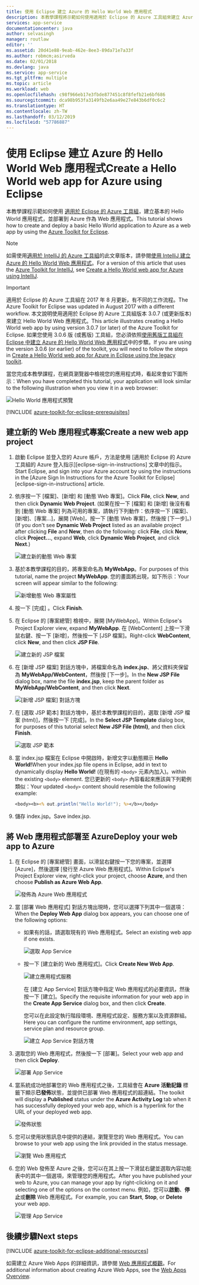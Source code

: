 ```yaml
---
title: 使用 Eclipse 建立 Azure 的 Hello World Web 應用程式
description: 本教學課程將示範如何使用適用於 Eclipse 的 Azure 工具組來建立 Azure Hello World Web 應用程式。
services: app-service
documentationcenter: java
author: selvasingh
manager: routlaw
editor: ''
ms.assetid: 20d41e88-9eab-462e-8ee3-89da71e7a33f
ms.author: robmcm;asirveda
ms.date: 02/01/2018
ms.devlang: java
ms.service: app-service
ms.tgt_pltfrm: multiple
ms.topic: article
ms.workload: web
ms.openlocfilehash: c98f966eb17e3fbde877451c8f8fefb21e6bf686
ms.sourcegitcommit: dca98b953fa3149fb2e6aa49e27e843b6df0c6c2
ms.translationtype: HT
ms.contentlocale: zh-TW
ms.lasthandoff: 03/12/2019
ms.locfileid: "57786887"
---
```

# <a name="create-a-hello-world-web-app-for-azure-using-eclipse"></a><span data-ttu-id="4136b-103">使用 Eclipse 建立 Azure 的 Hello World Web 應用程式</span><span class="sxs-lookup"><span data-stu-id="4136b-103">Create a Hello World web app for Azure using Eclipse</span></span>

<span data-ttu-id="4136b-104">本教學課程示範如何使用 [適用於 Eclipse 的 Azure 工具組]，建立基本的 Hello World 應用程式，並部署到 Azure 作為 Web 應用程式。</span><span class="sxs-lookup"><span data-stu-id="4136b-104">This tutorial shows how to create and deploy a basic Hello World application to Azure as a web app by using the [Azure Toolkit for Eclipse].</span></span>

> [!NOTE]
>
> <span data-ttu-id="4136b-105">如需使用[適用於 IntelliJ 的 Azure 工具組]的此文章版本，請參閱[使用 IntelliJ 建立 Azure 的 Hello World Web 應用程式][intellij-hello-world]。</span><span class="sxs-lookup"><span data-stu-id="4136b-105">For a version of this article that uses the [Azure Toolkit for IntelliJ], see [Create a Hello World web app for Azure using IntelliJ][intellij-hello-world].</span></span>
>

> [!IMPORTANT]
> 
> <span data-ttu-id="4136b-106">適用於 Eclipse 的 Azure 工具組在 2017 年 8 月更新，有不同的工作流程。</span><span class="sxs-lookup"><span data-stu-id="4136b-106">The Azure Toolkit for Eclipse was updated in August 2017 with a different workflow.</span></span> <span data-ttu-id="4136b-107">本文說明使用適用於 Eclipse 的 Azure 工具組版本 3.0.7 (或更新版本) 來建立 Hello World Web 應用程式。</span><span class="sxs-lookup"><span data-stu-id="4136b-107">This article illustrates creating a Hello World web app by using version 3.0.7 (or later) of the Azure Toolkit for Eclipse.</span></span> <span data-ttu-id="4136b-108">如果您使用 3.0.6 版 (或舊版) 工具組，您必須依照[使用舊版工具組在 Eclipse 中建立 Azure 的 Hello World Web 應用程式][Legacy Version]中的步驟。</span><span class="sxs-lookup"><span data-stu-id="4136b-108">If you are using the version 3.0.6 (or earlier) of the toolkit, you will need to follow the steps in [Create a Hello World web app for Azure in Eclipse using the legacy toolkit][Legacy Version].</span></span>
> 

<span data-ttu-id="4136b-109">當您完成本教學課程，在網頁瀏覽器中檢視您的應用程式時，看起來會如下圖所示：</span><span class="sxs-lookup"><span data-stu-id="4136b-109">When you have completed this tutorial, your application will look similar to the following illustration when you view it in a web browser:</span></span>

![Hello World 應用程式預覽][browse-web-app]

[!INCLUDE [azure-toolkit-for-eclipse-prerequisites](../includes/azure-toolkit-for-eclipse-prerequisites.md)]

## <a name="create-a-new-web-app-project"></a><span data-ttu-id="4136b-111">建立新的 Web 應用程式專案</span><span class="sxs-lookup"><span data-stu-id="4136b-111">Create a new web app project</span></span>

1. <span data-ttu-id="4136b-112">啟動 Eclipse 並登入您的 Azure 帳戶，方法是使用 [適用於 Eclipse 的 Azure 工具組的 Azure 登入指示][eclipse-sign-in-instructions] 文章中的指示。</span><span class="sxs-lookup"><span data-stu-id="4136b-112">Start Eclipse, and sign into your Azure account by using the instructions in the [Azure Sign In Instructions for the Azure Toolkit for Eclipse][eclipse-sign-in-instructions] article.</span></span>

1. <span data-ttu-id="4136b-113">依序按一下 [檔案]、[新增] 和 [動態 Web 專案]。</span><span class="sxs-lookup"><span data-stu-id="4136b-113">Click **File**, click **New**, and then click **Dynamic Web Project**.</span></span> <span data-ttu-id="4136b-114">(如果在按一下 [檔案] 和 [新增] 後沒有看到 [動態 Web 專案] 列為可用的專案，請執行下列動作：依序按一下 [檔案]、[新增]、[專案...]，展開 [Web]，按一下 [動態 Web 專案]，然後按 [下一步]。)</span><span class="sxs-lookup"><span data-stu-id="4136b-114">(If you don't see **Dynamic Web Project** listed as an available project after clicking **File** and **New**, then do the following: click **File**, click **New**, click **Project...**, expand **Web**, click **Dynamic Web Project**, and click **Next**.)</span></span>

   ![建立新的動態 Web 專案][file-new-dynamic-web-project]

2. <span data-ttu-id="4136b-116">基於本教學課程的目的，將專案命名為 **MyWebApp**。</span><span class="sxs-lookup"><span data-stu-id="4136b-116">For purposes of this tutorial, name the project **MyWebApp**.</span></span> <span data-ttu-id="4136b-117">您的畫面將出現，如下所示：</span><span class="sxs-lookup"><span data-stu-id="4136b-117">Your screen will appear similar to the following:</span></span>
   
   ![新增動態 Web 專案屬性][dynamic-web-project-properties]

3. <span data-ttu-id="4136b-119">按一下 [完成] 。</span><span class="sxs-lookup"><span data-stu-id="4136b-119">Click **Finish**.</span></span>

4. <span data-ttu-id="4136b-120">在 Eclipse 的 [專案總管] 檢視中，展開 [MyWebApp]。</span><span class="sxs-lookup"><span data-stu-id="4136b-120">Within Eclipse's Project Explorer view, expand **MyWebApp**.</span></span> <span data-ttu-id="4136b-121">在 [WebContent] 上按一下滑鼠右鍵、按一下 [新增]，然後按一下 [JSP 檔案]。</span><span class="sxs-lookup"><span data-stu-id="4136b-121">Right-click **WebContent**, click **New**, and then click **JSP File**.</span></span>

   ![建立新的 JSP 檔案][create-new-jsp-file]

5. <span data-ttu-id="4136b-123">在 [新增 JSP 檔案] 對話方塊中，將檔案命名為 **index.jsp**、將父資料夾保留為 **MyWebApp/WebContent**，然後按 [下一步]。</span><span class="sxs-lookup"><span data-stu-id="4136b-123">In the **New JSP File** dialog box, name the file **index.jsp**, keep the parent folder as **MyWebApp/WebContent**, and then click **Next**.</span></span>

   ![[新增 JSP 檔案] 對話方塊][new-jsp-file-dialog]

6. <span data-ttu-id="4136b-125">在 [選取 JSP 範本] 對話方塊中，基於本教學課程的目的，選取 [新增 JSP 檔案 (html)]，然後按一下 [完成]。</span><span class="sxs-lookup"><span data-stu-id="4136b-125">In the **Select JSP Template** dialog box, for purposes of this tutorial select **New JSP File (html)**, and then click **Finish**.</span></span>

   ![選取 JSP 範本][select-jsp-template]

7. <span data-ttu-id="4136b-127">當 index.jsp 檔案在 Eclipse 中開啟時，新增文字以動態顯示 **Hello World!**</span><span class="sxs-lookup"><span data-stu-id="4136b-127">When your index.jsp file opens in Eclipse, add in text to dynamically display **Hello World!**</span></span> <span data-ttu-id="4136b-128">(在現有的 `<body>` 元素內加入)。</span><span class="sxs-lookup"><span data-stu-id="4136b-128">within the existing `<body>` element.</span></span> <span data-ttu-id="4136b-129">您已更新的 `<body>` 內容看起來應該與下列範例類似：</span><span class="sxs-lookup"><span data-stu-id="4136b-129">Your updated `<body>` content should resemble the following example:</span></span>
   
   ```jsp
   <body><b><% out.println("Hello World!"); %></b></body>
   ```

8. <span data-ttu-id="4136b-130">儲存 index.jsp。</span><span class="sxs-lookup"><span data-stu-id="4136b-130">Save index.jsp.</span></span>

## <a name="deploy-your-web-app-to-azure"></a><span data-ttu-id="4136b-131">將 Web 應用程式部署至 Azure</span><span class="sxs-lookup"><span data-stu-id="4136b-131">Deploy your web app to Azure</span></span>

1. <span data-ttu-id="4136b-132">在 Eclipse 的 [專案總管] 畫面，以滑鼠右鍵按一下您的專案，並選擇 [Azure]，然後選擇 [發行至 Azure Web 應用程式]。</span><span class="sxs-lookup"><span data-stu-id="4136b-132">Within Eclipse's Project Explorer view, right-click your project, choose **Azure**, and then choose **Publish as Azure Web App**.</span></span>
   
   ![發佈為 Azure Web 應用程式][publish-as-azure-web-app]

1. <span data-ttu-id="4136b-134">當 [部署 Web 應用程式] 對話方塊出現時，您可以選擇下列其中一個選項：</span><span class="sxs-lookup"><span data-stu-id="4136b-134">When the **Deploy Web App** dialog box appears, you can choose one of the following options:</span></span>

   * <span data-ttu-id="4136b-135">如果有的話，請選取現有的 Web 應用程式。</span><span class="sxs-lookup"><span data-stu-id="4136b-135">Select an existing web app if one exists.</span></span>

      ![選取 App Service][select-app-service]

   * <span data-ttu-id="4136b-137">按一下 [建立新的 Web 應用程式]。</span><span class="sxs-lookup"><span data-stu-id="4136b-137">Click **Create New Web App**.</span></span>

      ![建立應用程式服務][create-app-service]

      <span data-ttu-id="4136b-139">在 [建立 App Service] 對話方塊中指定 Web 應用程式的必要資訊，然後按一下 [建立]。</span><span class="sxs-lookup"><span data-stu-id="4136b-139">Specify the requisite information for your web app in the **Create App Service** dialog box, and then click **Create**.</span></span>

      <span data-ttu-id="4136b-140">您可以在此設定執行階段環境、應用程式設定、服務方案以及資源群組。</span><span class="sxs-lookup"><span data-stu-id="4136b-140">Here you can configure the runtime environment, app settings, service plan and resource group.</span></span>

      ![建立 App Service 對話方塊][create-app-service-dialog]

1. <span data-ttu-id="4136b-142">選取您的 Web 應用程式，然後按一下 [部署]。</span><span class="sxs-lookup"><span data-stu-id="4136b-142">Select your web app and then click **Deploy**.</span></span>

   ![部署 App Service][deploy-app-service]

1. <span data-ttu-id="4136b-144">當系統成功地部署您的 Web 應用程式之後，工具組會在 **Azure 活動記錄** 標籤下顯示**已發佈**狀態，並提供已部署 Web 應用程式的超連結。</span><span class="sxs-lookup"><span data-stu-id="4136b-144">The toolkit will display a **Published** status under the **Azure Activity Log** tab when it has successfully deployed your web app, which is a hyperlink for the URL of your deployed web app.</span></span>

   ![發佈狀態][publish-status]

1. <span data-ttu-id="4136b-146">您可以使用狀態訊息中提供的連結，瀏覽至您的 Web 應用程式。</span><span class="sxs-lookup"><span data-stu-id="4136b-146">You can browse to your web app using the link provided in the status message.</span></span>

   ![瀏覽 Web 應用程式][browse-web-app]

1. <span data-ttu-id="4136b-148">您的 Web 發佈至 Azure 之後，您可以在其上按一下滑鼠右鍵並選取內容功能表中的其中一個選項，來管理您的應用程式。</span><span class="sxs-lookup"><span data-stu-id="4136b-148">After you have published your web to Azure, you can manage your app by right-clicking on it and selecting one of the options on the context menu.</span></span> <span data-ttu-id="4136b-149">例如，您可以**啟動**、**停止**或**刪除** Web 應用程式。</span><span class="sxs-lookup"><span data-stu-id="4136b-149">For example, you can **Start**, **Stop**, or **Delete** your web app.</span></span>

   ![管理 App Service][manage-app-service]

## <a name="next-steps"></a><span data-ttu-id="4136b-151">後續步驟</span><span class="sxs-lookup"><span data-stu-id="4136b-151">Next steps</span></span>

[!INCLUDE [azure-toolkit-for-eclipse-additional-resources](../includes/azure-toolkit-for-eclipse-additional-resources.md)]

<span data-ttu-id="4136b-152">如需建立 Azure Web Apps 的詳細資訊，請參閱 [Web 應用程式概觀]。</span><span class="sxs-lookup"><span data-stu-id="4136b-152">For additional information about creating Azure Web Apps, see the [Web Apps Overview].</span></span>

<!-- URL List -->

[適用於 Eclipse 的 Azure 工具組]: azure-toolkit-for-eclipse.md
[Azure Toolkit for Eclipse]: azure-toolkit-for-eclipse.md
[適用於 IntelliJ 的 Azure 工具組]: ../intellij/azure-toolkit-for-intellij.md
[Azure Toolkit for IntelliJ]: ../intellij/azure-toolkit-for-intellij.md
[intellij-hello-world]: ../intellij/azure-toolkit-for-intellij-create-hello-world-web-app.md
[Web 應用程式概觀]: /azure/app-service/app-service-web-overview
[Web Apps Overview]: /azure/app-service/app-service-web-overview
[Apache Tomcat]: http://tomcat.apache.org/
[Jetty]: http://www.eclipse.org/jetty/
[Legacy Version]: azure-toolkit-for-eclipse-create-hello-world-web-app-legacy-version.md

<!-- IMG List -->

[browse-web-app]: ./media/azure-toolkit-for-eclipse-create-hello-world-web-app/browse-web-app.png
[file-new-dynamic-web-project]: ./media/azure-toolkit-for-eclipse-create-hello-world-web-app/file-new-dynamic-web-project.png
[dynamic-web-project-properties]: ./media/azure-toolkit-for-eclipse-create-hello-world-web-app/dynamic-web-project-properties.png
[create-new-jsp-file]: ./media/azure-toolkit-for-eclipse-create-hello-world-web-app/create-new-jsp-file.png
[new-jsp-file-dialog]: ./media/azure-toolkit-for-eclipse-create-hello-world-web-app/new-jsp-file-dialog.png
[select-jsp-template]: ./media/azure-toolkit-for-eclipse-create-hello-world-web-app/select-jsp-template.png
[publish-as-azure-web-app]: ./media/azure-toolkit-for-eclipse-create-hello-world-web-app/publish-as-azure-web-app.png
[deploy-web-app-dialog]: ./media/azure-toolkit-for-eclipse-create-hello-world-web-app/deploy-web-app-dialog.png
[select-app-service]: ./media/azure-toolkit-for-eclipse-create-hello-world-web-app/select-app-service.png
[create-app-service-dialog]: ./media/azure-toolkit-for-eclipse-create-hello-world-web-app/create-app-service-dialog.png
[publish-status]: ./media/azure-toolkit-for-eclipse-create-hello-world-web-app/publish-status.png
[create-app-service]: ./media/azure-toolkit-for-eclipse-create-hello-world-web-app/create-app-service.png
[deploy-app-service]: ./media/azure-toolkit-for-eclipse-create-hello-world-web-app/deploy-app-service.png
[manage-app-service]: ./media/azure-toolkit-for-eclipse-create-hello-world-web-app/manage-app-service.png
